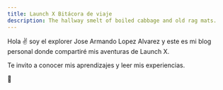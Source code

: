 ```yaml
---
title: Launch X Bitácora de viaje
description: The hallway smelt of boiled cabbage and old rag mats.
---
```


Hola ✌️  soy el explorer Jose Armando Lopez Alvarez y este es mi blog personal donde compartiré mis aventuras de Launch X.

Te invito a conocer mis aprendizajes y leer mis experiencias.

🚀
